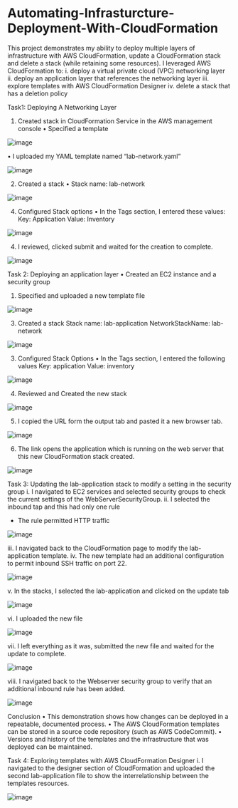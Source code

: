 # Automating-Infrasturcture-Deployment-With-CloudFormation

This project demonstrates my ability to deploy multiple layers of infrastructure with AWS CloudFormation, update a CloudFormation stack and delete a stack (while retaining some resources).
I leveraged AWS CloudFormation to:
i.	deploy a virtual private cloud (VPC) networking layer
ii.	deploy an application layer that references the networking layer
iii.	explore templates with AWS CloudFormation Designer
iv.	delete a stack that has a deletion policy


Task1: Deploying A Networking Layer
1.	Created stack in CloudFormation Service in the AWS management console
•	Specified a template

![image](https://github.com/user-attachments/assets/839b9726-b15f-4a98-975b-86a6a8d28afc)


•	I uploaded my YAML template named “lab-network.yaml”

![image](https://github.com/user-attachments/assets/5619ae77-6f86-439f-987b-d48dbb42a942)




2.	Created a stack
•	Stack name: lab-network

![image](https://github.com/user-attachments/assets/6d770371-aa89-4ece-a577-7d5d202194d6)


4.	Configured Stack options
•	In the Tags section, I entered these values:
Key: Application
Value: Inventory

![image](https://github.com/user-attachments/assets/0e209a9a-59a4-4406-b1d2-16a763607286)

 

4.	I reviewed, clicked submit and waited for the creation to complete.
   
![image](https://github.com/user-attachments/assets/2f47c465-5f0c-4c19-82d5-9ada0a555101)



Task 2: Deploying an application layer
•	Created an EC2 instance and a security group
1.	Specified and uploaded a new template file
   
![image](https://github.com/user-attachments/assets/8f0016a4-34df-434f-8dd6-838aeb126182)

                 
3.	Created a stack
Stack name: lab-application
NetworkStackName: lab-network

![image](https://github.com/user-attachments/assets/c7030ae4-91fe-4248-9c2d-c6b1e1664d58)


3.	Configured Stack Options
•	In the Tags section, I entered the following values
Key: application
Value: inventory

![image](https://github.com/user-attachments/assets/31a36d73-0454-4935-9a3d-2b08a7d7a269)


4.	Reviewed and Created the new stack

![image](https://github.com/user-attachments/assets/9bdfc4fa-8c65-48fb-be7e-757499f69fec)


5.	I copied the URL form the output tab and pasted it a new browser tab.

![image](https://github.com/user-attachments/assets/8f0cb616-1ea8-4d85-90c7-c90f1044b2b9)


6.	The link opens the application which is running on the web server that this new CloudFormation stack created.

![image](https://github.com/user-attachments/assets/d7d3133d-7403-4e66-a39c-4563127e13fa)



Task 3: Updating the lab-application stack to modify a setting in the security group
i.	I navigated to EC2 services and selected security groups to check the current settings of the WebServerSecurityGroup.
ii.	I selected the inbound tap and this had only one rule
-	The rule permitted HTTP traffic 

![image](https://github.com/user-attachments/assets/1ce2a04d-f41d-4e3b-a0ea-5fa273540811)


iii.	I navigated back to the CloudFormation page to modify the lab-application template.
iv.	The new template had an additional configuration to permit inbound SSH traffic on port 22.

![image](https://github.com/user-attachments/assets/bdffab3b-5d6b-4e0e-9c72-902d4e7cf5e6)

 

v.	In the stacks, I selected the lab-application and clicked on the update tab

![image](https://github.com/user-attachments/assets/7f23977f-1053-4ff8-b820-d4cd17630116)


vi.	I uploaded the new file

![image](https://github.com/user-attachments/assets/6b8b5485-5272-43b6-b9dd-c25081bcf0f4)


vii.	I left everything as it was, submitted the new file and waited for the update to complete.

![image](https://github.com/user-attachments/assets/f18b64f0-d6e5-4a97-a73f-d855b54eb27b)


viii.	I navigated back to the Webserver security group to verify that an additional inbound rule has been added.

![image](https://github.com/user-attachments/assets/ef7d1f94-917e-41d8-b1d3-376bc04c7298)

Conclusion
•	This demonstration shows how changes can be deployed in a repeatable, documented process.
•	The AWS CloudFormation templates can be stored in a source code repository (such as AWS CodeCommit).
•	Versions and history of the templates and the infrastructure that was deployed can be maintained.
  


Task 4: Exploring templates with AWS CloudFormation Designer
i.	I navigated to the designer section of CloudFormation and uploaded the second lab-application file to show the interrelationship between the templates resources.

![image](https://github.com/user-attachments/assets/dd60f1c1-4318-4795-a3cb-5d4575990ba9)



               
 






